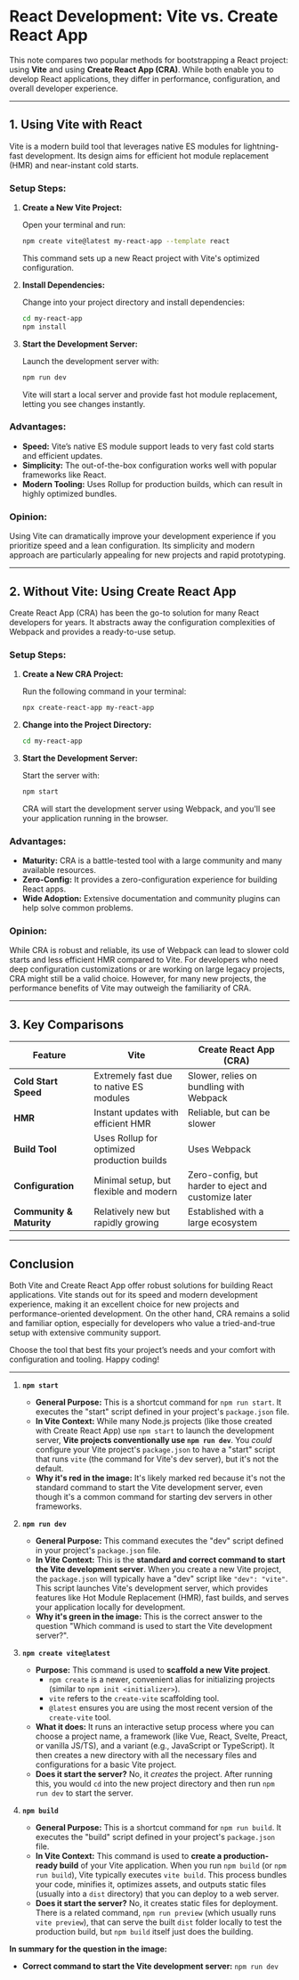 
# React Development: Vite vs. Create React App

This note compares two popular methods for bootstrapping a React project: using **Vite** and using **Create React App (CRA)**. While both enable you to develop React applications, they differ in performance, configuration, and overall developer experience.

---

## 1. Using Vite with React

Vite is a modern build tool that leverages native ES modules for lightning-fast development. Its design aims for efficient hot module replacement (HMR) and near-instant cold starts.

### **Setup Steps:**

1. **Create a New Vite Project:**
    
    Open your terminal and run:
    
    ```bash
    npm create vite@latest my-react-app --template react
    ```
    
    This command sets up a new React project with Vite's optimized configuration.
    
2. **Install Dependencies:**
    
    Change into your project directory and install dependencies:
    
    ```bash
    cd my-react-app
    npm install
    ```
    
3. **Start the Development Server:**
    
    Launch the development server with:
    
    ```bash
    npm run dev
    ```
    
    Vite will start a local server and provide fast hot module replacement, letting you see changes instantly.
    

### **Advantages:**

- **Speed:** Vite’s native ES module support leads to very fast cold starts and efficient updates.
- **Simplicity:** The out-of-the-box configuration works well with popular frameworks like React.
- **Modern Tooling:** Uses Rollup for production builds, which can result in highly optimized bundles.

### **Opinion:**

Using Vite can dramatically improve your development experience if you prioritize speed and a lean configuration. Its simplicity and modern approach are particularly appealing for new projects and rapid prototyping.

---

## 2. Without Vite: Using Create React App

Create React App (CRA) has been the go-to solution for many React developers for years. It abstracts away the configuration complexities of Webpack and provides a ready-to-use setup.

### **Setup Steps:**

1. **Create a New CRA Project:**
    
    Run the following command in your terminal:
    
    ```bash
    npx create-react-app my-react-app
    ```
    
2. **Change into the Project Directory:**
    
    ```bash
    cd my-react-app
    ```
    
3. **Start the Development Server:**
    
    Start the server with:
    
    ```bash
    npm start
    ```
    
    CRA will start the development server using Webpack, and you'll see your application running in the browser.
    

### **Advantages:**

- **Maturity:** CRA is a battle-tested tool with a large community and many available resources.
- **Zero-Config:** It provides a zero-configuration experience for building React apps.
- **Wide Adoption:** Extensive documentation and community plugins can help solve common problems.

### **Opinion:**

While CRA is robust and reliable, its use of Webpack can lead to slower cold starts and less efficient HMR compared to Vite. For developers who need deep configuration customizations or are working on large legacy projects, CRA might still be a valid choice. However, for many new projects, the performance benefits of Vite may outweigh the familiarity of CRA.

---

## 3. Key Comparisons

|Feature|Vite|Create React App (CRA)|
|---|---|---|
|**Cold Start Speed**|Extremely fast due to native ES modules|Slower, relies on bundling with Webpack|
|**HMR**|Instant updates with efficient HMR|Reliable, but can be slower|
|**Build Tool**|Uses Rollup for optimized production builds|Uses Webpack|
|**Configuration**|Minimal setup, but flexible and modern|Zero-config, but harder to eject and customize later|
|**Community & Maturity**|Relatively new but rapidly growing|Established with a large ecosystem|

---

## Conclusion

Both Vite and Create React App offer robust solutions for building React applications. Vite stands out for its speed and modern development experience, making it an excellent choice for new projects and performance-oriented development. On the other hand, CRA remains a solid and familiar option, especially for developers who value a tried-and-true setup with extensive community support.

Choose the tool that best fits your project’s needs and your comfort with configuration and tooling. Happy coding!

---

1.  **`npm start`**
    *   **General Purpose:** This is a shortcut command for `npm run start`. It executes the "start" script defined in your project's `package.json` file.
    *   **In Vite Context:** While many Node.js projects (like those created with Create React App) use `npm start` to launch the development server, **Vite projects conventionally use `npm run dev`**. You *could* configure your Vite project's `package.json` to have a "start" script that runs `vite` (the command for Vite's dev server), but it's not the default.
    *   **Why it's red in the image:** It's likely marked red because it's not the standard command to start the Vite development server, even though it's a common command for starting dev servers in other frameworks.

2.  **`npm run dev`**
    *   **General Purpose:** This command executes the "dev" script defined in your project's `package.json` file.
    *   **In Vite Context:** This is the **standard and correct command to start the Vite development server**. When you create a new Vite project, the `package.json` will typically have a "dev" script like `"dev": "vite"`. This script launches Vite's development server, which provides features like Hot Module Replacement (HMR), fast builds, and serves your application locally for development.
    *   **Why it's green in the image:** This is the correct answer to the question "Which command is used to start the Vite development server?".

3.  **`npm create vite@latest`**
    *   **Purpose:** This command is used to **scaffold a new Vite project**.
        *   `npm create` is a newer, convenient alias for initializing projects (similar to `npm init <initializer>`).
        *   `vite` refers to the `create-vite` scaffolding tool.
        *   `@latest` ensures you are using the most recent version of the `create-vite` tool.
    *   **What it does:** It runs an interactive setup process where you can choose a project name, a framework (like Vue, React, Svelte, Preact, or vanilla JS/TS), and a variant (e.g., JavaScript or TypeScript). It then creates a new directory with all the necessary files and configurations for a basic Vite project.
    *   **Does it start the server?** No, it *creates* the project. After running this, you would `cd` into the new project directory and then run `npm run dev` to start the server.

4.  **`npm build`**
    *   **General Purpose:** This is a shortcut command for `npm run build`. It executes the "build" script defined in your project's `package.json` file.
    *   **In Vite Context:** This command is used to **create a production-ready build** of your Vite application. When you run `npm build` (or `npm run build`), Vite typically executes `vite build`. This process bundles your code, minifies it, optimizes assets, and outputs static files (usually into a `dist` directory) that you can deploy to a web server.
    *   **Does it start the server?** No, it creates static files for deployment. There is a related command, `npm run preview` (which usually runs `vite preview`), that can serve the built `dist` folder locally to test the production build, but `npm build` itself just does the building.

**In summary for the question in the image:**

*   **Correct command to start the Vite development server:** `npm run dev`